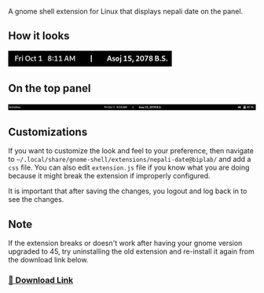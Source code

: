 A gnome shell extension for Linux that displays nepali date on the panel.

## How it looks
<img src="https://raw.githubusercontent.com/Biplab-Dutta/Nepali_Date/master/assets/center_top_panel.png"></img>

## On the top panel
<img src="https://raw.githubusercontent.com/Biplab-Dutta/Nepali_Date/master/assets/entire_top_panel.png"></img>

## Customizations
If you want to customize the look and feel to your preference, then navigate to `~/.local/share/gnome-shell/extensions/nepali-date@biplab/` and add a `css` file. You can also edit `extension.js` file if you know what you are doing because it might break the extension if improperly configured.

It is important that after saving the changes, you logout and log back in to see the changes.

## Note
If the extension breaks or doesn't work after having your gnome version upgraded to 45, try uninstalling the old extension and re-install it again from the download link below.

### [🔗 Download Link](https://extensions.gnome.org/extension/4518/nepali-date/)
